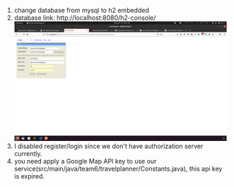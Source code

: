 1. change database from mysql to h2 embedded
2. database link: http://localhost:8080/h2-console/
![h2-console-settings.png](h2-console-settings.png)
3. I disabled register/login since we don't have authorization server currently.
4. you need apply a Google Map API key to use our service(src/main/java/team6/travelplanner/Constants.java), this api key is expired.
